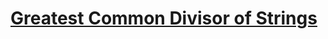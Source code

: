 # [Greatest Common Divisor of Strings](https://leetcode.com/problems/greatest-common-divisor-of-strings/description)
